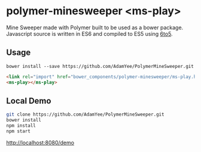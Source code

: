 polymer-minesweeper &lt;ms-play&gt;
===================================

Mine Sweeper made with Polymer built to be used as a bower package. Javascript source is written in
ES6 and compiled to ES5 using [6to5](http://6to5.org/).

Usage
-----
```
bower install --save https://github.com/AdamYee/PolymerMineSweeper.git
```

```html
<link rel="import" href="bower_components/polymer-minesweeper/ms-play.html">
<ms-play></ms-play>
```

Local Demo
----------
```bash
git clone https://github.com/AdamYee/PolymerMineSweeper.git
bower install
npm install
npm start
```
[http://localhost:8080/demo](http://localhost:8080/demo)

